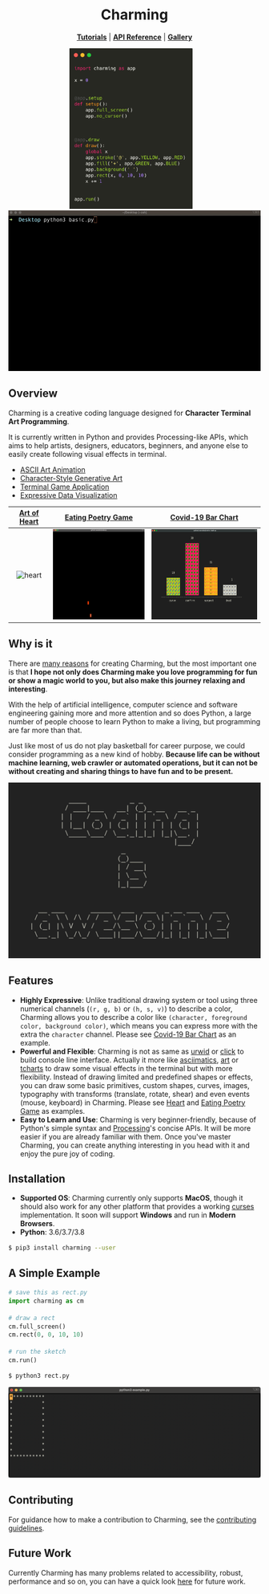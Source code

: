 <h1 align="center">Charming</h1>
<p align="center">
<a href="./docs/tutorials/overview.md"><b>Tutorials</b></a> | <a href="./docs/api/overview.md"><b>API Reference</b></a> | <a href="./docs/examples/overview.md"><b>Gallery</b></a>
</p>
<div align="center">
<img src="https://raw.githubusercontent.com/charming-art/public-files/master/home_code.png" alt="Charming" height="320">&emsp;<img src="https://raw.githubusercontent.com/charming-art/public-files/master/welcome.gif" alt="Charming" height="320">
</div>

## Overview

Charming is a creative coding language designed for **Character Terminal Art Programming**.

It is currently written in Python and provides Processing-like APIs, which aims to help artists, designers, educators, beginners, and anyone else to easily create following visual effects in terminal.

- [ASCII Art Animation](./docs/examples/overview.md#ASCII-Art-Animation)
- [Character-Style Generative Art](./docs/examples/overview.md#Character-Style-Generative-Art)
- [Terminal Game Application](./docs/examples/overview.md#Terminal-Game-Application)
- [Expressive Data Visualization](./docs/examples/overview.md#Expressive-Data-Visualization)

|  [Art of Heart](./docs/examples/heart.md)   |  [Eating Poetry Game](./docs/examples/snake.md) |  [Covid-19 Bar Chart](./docs/examples/barchart.md) |
|  :--:  |  :--: | :--:  |
| <img src="https://raw.githubusercontent.com/charming-art/public-files/master/example_heart.gif" height="180px" alt="heart" />|<img src="https://raw.githubusercontent.com/charming-art/public-files/master/example_snake.gif" alt="snake" height="180px" />|<img src="https://raw.githubusercontent.com/charming-art/public-files/master/barchart.png" height="180px" alt="bar chart" /> |

## Why is it

There are [many reasons](./docs/why-is-it.md) for creating Charming, but the most important one is that **I hope not only does Charming make you love programming for fun or show a magic world to you, but also make this journey relaxing and interesting**.

With the help of artificial intelligence, computer science and software engineering gaining more and more attention and so does Python, a large number of people choose to learn Python to make a living, but programming are far more than that.

Just like most of us do not play basketball for career purpose, we could consider programming as a new kind of hobby. **Because life can be without machine learning, web crawler or automated operations, but it can not be without creating and sharing things to have fun and to be present.**

![charm](https://raw.githubusercontent.com/charming-art/public-files/master/charm.png)

## Features

- **Highly Expressive**: Unlike traditional drawing system or tool using three numerical channels (`(r, g, b)` or `(h, s, v)`) to describe a color, Charming allows you to describe a color like `(character, foreground color, background color)`, which means you can express more with the extra the `character` channel. Please see [Covid-19 Bar Chart](./docs/examples/barchart.md) as an example.
- **Powerful and Flexible**: Charming is not as same as [urwid](https://github.com/urwid/urwid) or [click](https://github.com/pallets/click) to build console line interface. Actually it more like [asciimatics](https://github.com/peterbrittain/asciimatics), [art](https://github.com/sepandhaghighi/art) or [tcharts](https://github.com/ProtoTeam/tcharts.js) to draw some visual effects in the terminal but with more flexibility. Instead of drawing limited and predefined shapes or effects, you can draw some basic primitives, custom shapes, curves, images, typography with transforms (translate, rotate, shear) and even events (mouse, keyboard) in Charming. Please see [Heart](./docs/examples/heart.md) and [Eating Poetry Game](./docs/examples/snake.md) as examples.
- **Easy to Learn and Use**: Charming is very beginner-friendly, because of Python's simple syntax and [Processing](https://processing.org/)'s concise APIs. It will be more easier if you are already familiar with them. Once you've master Charming, you can create anything interesting in you head with it and enjoy the pure joy of coding.

## Installation

- **Supported OS**: Charming currently only supports **MacOS**, though it should also work for any other platform that provides a working [curses](https://docs.python.org/3/howto/curses.html) implementation. It soon will support **Windows** and run in **Modern Browsers**.
- **Python**: 3.6/3.7/3.8

```bash
$ pip3 install charming --user
```

## A Simple Example

```python
# save this as rect.py
import charming as cm

# draw a rect
cm.full_screen()
cm.rect(0, 0, 10, 10)

# run the sketch
cm.run()
```

```bash
$ python3 rect.py
```

![get started](https://raw.githubusercontent.com/charming-art/public-files/master/get_started.png)

## Contributing

For guidance how to make a contribution to Charming, see the [contributing guidelines](./CONTRIBUTING.md).

## Future Work

Currently Charming has many problems related to accessibility, robust, performance and so on, you can have a quick look [here](https://github.com/charming-art/charming/projects/6) for future work.
